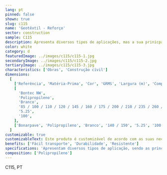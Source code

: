 ```yaml
---
lang: pt
pinned: false
shown: true
slug: c115
name: 'Geotêxtil - Reforço'
sector: construction
sample: C115
description: Apresenta diversos tipos de aplicações, mas a sua prinicpal função é conceder a melhoria dos solos em termos de reforço e separação.
color: white
category: d
featuredImage: ../images/c115/c115-1.jpg
secondaryImage: ../images/c115/c115-2.jpg
tertiaryImage: ../images/c115/c115-3.jpg
characteristics: ['Obras', 'Construção cívil']
dimensions:
  [
    ['Referência', 'Matéria-Prima', 'Cor', 'GRMS', 'Largura (m)', 'Comprimento (m)'],
    [
      'Bontec NW',
      'Polipropileno',
      'Branco',
      '85 / 100 / 110 / 120 / 145 / 160 / 175 / 200 / 210 / 235 / 260 / 300 / 325 / 360 / 385 / 500',
      '5.25',
      '100',
    ],
    ['Bonarpave', 'Polipropileno', 'Branco', '140 / 150', '5.25', '100'],
  ]
customizable: true
customizableText: Este produto é customizável de acordo com as suas necessidades. Contacte-nos para mais informações.
benefits: ['Fácil transporte', 'Durabilidade', 'Resistente']
specifications: 'Apresentam diversos tipos de aplicação, sendo as principais funções a separação/drenagem e reforço.'
composition: ['Polipropileno']
---
```


C115, PT
